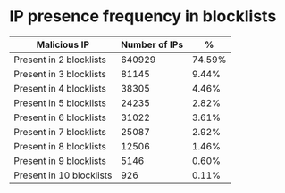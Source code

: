 # IP presence frequency in blocklists
| Malicious IP | Number of IPs | % |
|----|----|----|
| Present in 2 blocklists | 640929 | 74.59% |
| Present in 3 blocklists | 81145 | 9.44% |
| Present in 4 blocklists | 38305 | 4.46% |
| Present in 5 blocklists | 24235 | 2.82% |
| Present in 6 blocklists | 31022 | 3.61% |
| Present in 7 blocklists | 25087 | 2.92% |
| Present in 8 blocklists | 12506 | 1.46% |
| Present in 9 blocklists | 5146 | 0.60% |
| Present in 10 blocklists | 926 | 0.11% |
